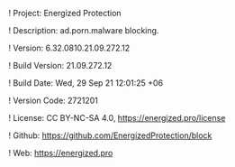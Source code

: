 ! Project: Energized Protection

! Description: ad.porn.malware blocking.

! Version: 6.32.0810.21.09.272.12

! Build Version: 21.09.272.12

! Build Date: Wed, 29 Sep 21 12:01:25 +06

! Version Code: 2721201

! License: CC BY-NC-SA 4.0, https://energized.pro/license

! Github: https://github.com/EnergizedProtection/block

! Web: https://energized.pro

